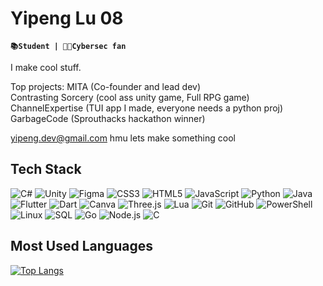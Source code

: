 # Yipeng Lu 08
**`📚Student | 👩‍💻Cybersec fan`**


I make cool stuff.

Top projects:
MITA (Co-founder and lead dev)  
Contrasting Sorcery (cool ass unity game, Full RPG game)  
ChannelExpertise (TUI app I made, everyone needs a python proj)  
GarbageCode (Sprouthacks hackathon winner)  


yipeng.dev@gmail.com hmu lets make something cool

## Tech Stack

![C#](https://img.shields.io/badge/-C%23-239120?style=flat-square&logo=c-sharp&logoColor=white)
![Unity](https://img.shields.io/badge/-Unity-000000?style=flat-square&logo=unity&logoColor=white)
![Figma](https://img.shields.io/badge/-Figma-F24E1E?style=flat-square&logo=figma&logoColor=white)
![CSS3](https://img.shields.io/badge/-CSS3-1572B6?style=flat-square&logo=css3&logoColor=white)
![HTML5](https://img.shields.io/badge/-HTML5-E34F26?style=flat-square&logo=html5&logoColor=white)
![JavaScript](https://img.shields.io/badge/-JavaScript-F7DF1E?style=flat-square&logo=javascript&logoColor=black)
![Python](https://img.shields.io/badge/-Python-3776AB?style=flat-square&logo=python&logoColor=white)
![Java](https://img.shields.io/badge/-Java-007396?style=flat-square&logo=java&logoColor=white)
![Flutter](https://img.shields.io/badge/-Flutter-02569B?style=flat-square&logo=flutter&logoColor=white)
![Dart](https://img.shields.io/badge/-Dart-0175C2?style=flat-square&logo=dart&logoColor=white)
![Canva](https://img.shields.io/badge/-Canva-00C4CC?style=flat-square&logo=canva&logoColor=white)
![Three.js](https://img.shields.io/badge/-Three.js-000000?style=flat-square&logo=three.js&logoColor=white)
![Lua](https://img.shields.io/badge/-Lua-2C2D72?style=flat-square&logo=lua&logoColor=white)
![Git](https://img.shields.io/badge/-Git-F05032?style=flat-square&logo=git&logoColor=white)
![GitHub](https://img.shields.io/badge/-GitHub-181717?style=flat-square&logo=github&logoColor=white)
![PowerShell](https://img.shields.io/badge/-PowerShell-2E2E2E?style=flat-square&logo=powershell&logoColor=white)
![Linux](https://img.shields.io/badge/-Linux-FCC624?style=flat-square&logo=linux&logoColor=black)
![SQL](https://img.shields.io/badge/-SQL-00618D?style=flat-square&logo=postgresql&logoColor=white)
![Go](https://img.shields.io/badge/-Go-00ADD8?style=flat-square&logo=go&logoColor=white)
![Node.js](https://img.shields.io/badge/-Node.js-339933?style=flat-square&logo=node.js&logoColor=white)
![C](https://img.shields.io/badge/-C-00599C?style=flat-square&logo=c&logoColor=white)

## Most Used Languages
[![Top Langs](https://github-readme-stats.vercel.app/api/top-langs/?username=anuraghazra&layout=pie&theme=dark)](https://github.com/anuraghazra/github-readme-stats)



